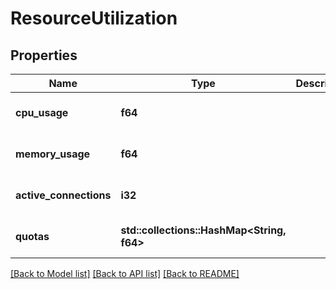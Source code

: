 # ResourceUtilization

## Properties
Name | Type | Description | Notes
------------ | ------------- | ------------- | -------------
**cpu_usage** | **f64** |  | [optional] [default to None]
**memory_usage** | **f64** |  | [optional] [default to None]
**active_connections** | **i32** |  | [optional] [default to None]
**quotas** | **std::collections::HashMap<String, f64>** |  | [optional] [default to None]

[[Back to Model list]](../README.md#documentation-for-models) [[Back to API list]](../README.md#documentation-for-api-endpoints) [[Back to README]](../README.md)


